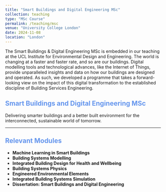 ```yaml
---
title: "Smart Buildings and Digital Engineering MSc"
collection: teaching
type: "MSc Course"
permalink: /teaching/msc
venue: "University College London"
date: 2024-11-08
location: "London"
---
```


The Smart Buildings & Digital Engineering MSc is embedded in our teaching at the UCL Institute for Environmental Design and Engineering. The world is changing at a faster and faster rate, and so are our buildings. Digital modelling tools and technological advances, like the Internet of Things, provide unparalleled insights and data on how our buildings are designed and operated. As such, we developed a programme that takes a forward-looking view on the impact of this digital transformation to the established discipline of Building Services Engineering.

<h2 style="color:cornflowerblue;">Smart Buildings and Digital Engineering MSc</h2>

Delivering smarter buildings and a better built environment for the interconnected, sustainable world of tomorrow.

---

<h2 style="color:cornflowerblue;">Relevant Modules</h2>

- **Machine Learning in Smart Buildings**
- **Building Systems Modelling**
- **Integrated Building Design for Health and Wellbeing**
- **Building Systems Physics**
- **Engineered Environmental Elements**
- **Integrated Building Systems Simulation**
- **Dissertation: Smart Buildings and Digital Engineering**


